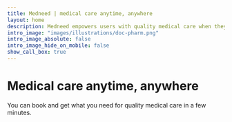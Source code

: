 ```yaml
---
title: Medneed | medical care anytime, anywhere
layout: home
description: Medneed empowers users with quality medical care when they need it and where they need it.
intro_image: "images/illustrations/doc-pharm.png"
intro_image_absolute: false
intro_image_hide_on_mobile: false
show_call_box: true
---
```


# Medical care anytime, anywhere

You can book and get what you need for quality medical care in a few minutes.